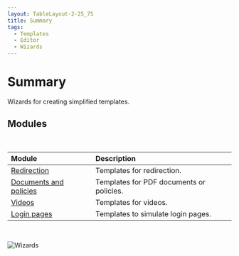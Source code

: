 ```yaml
---
layout: TableLayout-2-25_75
title: Summary
tags:
  - Templates
  - Editor
  - Wizards
---
```


# Summary

Wizards for creating simplified templates.

## Modules

<br>

| Module                               | Description                              |
| :----------------------------------- | :--------------------------------------- |
| [Redirection](redirection/)          | Templates for redirection.               |
| [Documents and policies](documents/) | Templates for PDF documents or policies. |
| [Videos](videos/)                    | Templates for videos.                    |
| [Login pages](login/)                | Templates to simulate login pages.       |

<br>

![Wizards](https://cdn.phishx.io/phishx-docs/images/phishx_templates_actions_02.webp)
